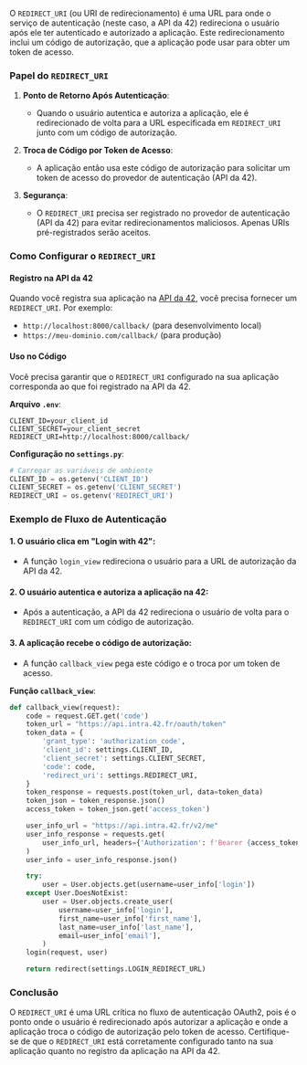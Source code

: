 O `REDIRECT_URI` (ou URI de redirecionamento) é uma URL para onde o serviço de autenticação (neste caso, a API da 42) redireciona o usuário após ele ter autenticado e autorizado a aplicação. Este redirecionamento inclui um código de autorização, que a aplicação pode usar para obter um token de acesso.

### Papel do `REDIRECT_URI`

1. **Ponto de Retorno Após Autenticação**:
   - Quando o usuário autentica e autoriza a aplicação, ele é redirecionado de volta para a URL especificada em `REDIRECT_URI` junto com um código de autorização.

2. **Troca de Código por Token de Acesso**:
   - A aplicação então usa este código de autorização para solicitar um token de acesso do provedor de autenticação (API da 42).

3. **Segurança**:
   - O `REDIRECT_URI` precisa ser registrado no provedor de autenticação (API da 42) para evitar redirecionamentos maliciosos. Apenas URIs pré-registrados serão aceitos.

### Como Configurar o `REDIRECT_URI`

#### Registro na API da 42

Quando você registra sua aplicação na [API da 42](https://profile.intra.42.fr/oauth/applications/new), você precisa fornecer um `REDIRECT_URI`. Por exemplo:

- `http://localhost:8000/callback/` (para desenvolvimento local)
- `https://meu-dominio.com/callback/` (para produção)

#### Uso no Código

Você precisa garantir que o `REDIRECT_URI` configurado na sua aplicação corresponda ao que foi registrado na API da 42.

**Arquivo `.env`**:
```plaintext
CLIENT_ID=your_client_id
CLIENT_SECRET=your_client_secret
REDIRECT_URI=http://localhost:8000/callback/
```

**Configuração no `settings.py`**:
```python
# Carregar as variáveis de ambiente
CLIENT_ID = os.getenv('CLIENT_ID')
CLIENT_SECRET = os.getenv('CLIENT_SECRET')
REDIRECT_URI = os.getenv('REDIRECT_URI')
```

### Exemplo de Fluxo de Autenticação

#### 1. O usuário clica em "Login with 42":
- A função `login_view` redireciona o usuário para a URL de autorização da API da 42.

#### 2. O usuário autentica e autoriza a aplicação na 42:
- Após a autenticação, a API da 42 redireciona o usuário de volta para o `REDIRECT_URI` com um código de autorização.

#### 3. A aplicação recebe o código de autorização:
- A função `callback_view` pega este código e o troca por um token de acesso.

**Função `callback_view`**:

```python
def callback_view(request):
    code = request.GET.get('code')
    token_url = "https://api.intra.42.fr/oauth/token"
    token_data = {
        'grant_type': 'authorization_code',
        'client_id': settings.CLIENT_ID,
        'client_secret': settings.CLIENT_SECRET,
        'code': code,
        'redirect_uri': settings.REDIRECT_URI,
    }
    token_response = requests.post(token_url, data=token_data)
    token_json = token_response.json()
    access_token = token_json.get('access_token')

    user_info_url = "https://api.intra.42.fr/v2/me"
    user_info_response = requests.get(
        user_info_url, headers={'Authorization': f'Bearer {access_token}'}
    )
    user_info = user_info_response.json()

    try:
        user = User.objects.get(username=user_info['login'])
    except User.DoesNotExist:
        user = User.objects.create_user(
            username=user_info['login'],
            first_name=user_info['first_name'],
            last_name=user_info['last_name'],
            email=user_info['email'],
        )
    login(request, user)

    return redirect(settings.LOGIN_REDIRECT_URL)
```

### Conclusão

O `REDIRECT_URI` é uma URL crítica no fluxo de autenticação OAuth2, pois é o ponto onde o usuário é redirecionado após autorizar a aplicação e onde a aplicação troca o código de autorização pelo token de acesso. Certifique-se de que o `REDIRECT_URI` está corretamente configurado tanto na sua aplicação quanto no registro da aplicação na API da 42.